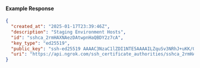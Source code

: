 <!-- Code generated for API Clients. DO NOT EDIT. -->
#### Example Response
```json
{
  "created_at": "2025-01-17T23:39:46Z",
  "description": "Staging Environment Hosts",
  "id": "sshca_2rmHAXNAezDAtwpnHaQBDY2z7cA",
  "key_type": "ed25519",
  "public_key": "ssh-ed25519 AAAAC3NzaC1lZDI1NTE5AAAAILZquSv3NRhJ+uKK/QdepxGIgFF2d2lw8pAOXbBiyPXW",
  "uri": "https://api.ngrok.com/ssh_certificate_authorities/sshca_2rmHAXNAezDAtwpnHaQBDY2z7cA"
}
